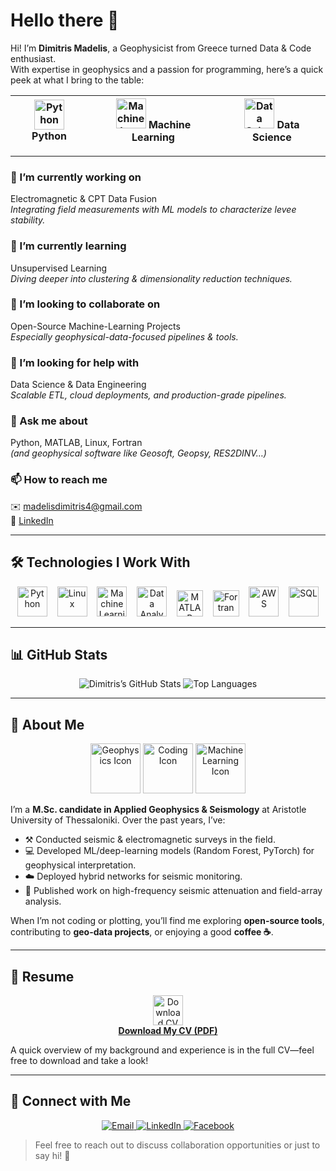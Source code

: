 
# Hello there 👋

Hi! I’m **Dimitris Madelis**, a Geophysicist from Greece turned Data & Code enthusiast.  
With expertise in geophysics and a passion for programming, here’s a quick peek at what I bring to the table:

| <img src="https://img.icons8.com/color/48/000000/python--v1.png" alt="Python" width="48" height="48"/> **Python** | <img src="https://img.icons8.com/color/48/000000/artificial-intelligence.png" alt="Machine Learning" width="48" height="48"/> **Machine Learning** | <img src="https://cdn-icons-png.flaticon.com/512/2801/2801091.png" alt="Data Science" width="48" height="48"/> **Data Science** |
|:---:|:---:|:---:|

---


### 🔭 I’m currently working on
Electromagnetic & CPT Data Fusion  
*Integrating field measurements with ML models to characterize levee stability.*

### 🌱 I’m currently learning
Unsupervised Learning  
*Diving deeper into clustering & dimensionality reduction techniques.*

### 👯 I’m looking to collaborate on
Open-Source Machine-Learning Projects  
*Especially geophysical-data-focused pipelines & tools.*

### 🤝 I’m looking for help with
Data Science & Data Engineering  
*Scalable ETL, cloud deployments, and production-grade pipelines.*

### 💬 Ask me about
Python, MATLAB, Linux, Fortran  
*(and geophysical software like Geosoft, Geopsy, RES2DINV…)*

### 📫 How to reach me
✉️ madelisdimitris4@gmail.com  
🔗 [LinkedIn](https://www.linkedin.com/in/dimitrios-madelis-800ba3215)

---


## 🛠️ Technologies I Work With

<p align="center">
  <img src="https://img.icons8.com/color/48/000000/python--v1.png"                                           alt="Python" title="Python" width="48" height="48"/>&nbsp;&nbsp;&nbsp;
  <img src="https://img.icons8.com/color/48/000000/linux.png"                                                alt="Linux" title="Linux" width="48" height="48"/>&nbsp;&nbsp;&nbsp;
  <img src="https://img.icons8.com/color/48/000000/artificial-intelligence.png"                               alt="Machine Learning" title="Machine Learning" width="48" height="48"/>&nbsp;&nbsp;&nbsp;
  <img src="https://img.icons8.com/color/48/000000/data-sheet.png"                                            alt="Data Analysis" title="Data Analysis" width="48" height="48"/>&nbsp;&nbsp;&nbsp;
  <img src="https://upload.wikimedia.org/wikipedia/commons/thumb/2/21/Matlab_Logo.png/1200px-Matlab_Logo.png"  alt="MATLAB" title="MATLAB" width="42" height="42"/>&nbsp;&nbsp;&nbsp;
  <img src="https://upload.wikimedia.org/wikipedia/commons/thumb/b/b8/Fortran_logo.svg/2048px-Fortran_logo.svg.png" alt="Fortran" title="Fortran" width="42" height="42"/>&nbsp;&nbsp;&nbsp;
  <img src="https://img.icons8.com/color/48/000000/amazon-web-services.png"                                   alt="AWS" title="AWS" width="48" height="48"/>&nbsp;&nbsp;&nbsp;
  <img src="https://img.icons8.com/color/48/000000/mysql-logo.png"                                            alt="SQL" title="SQL" width="48" height="48"/>
</p>

---


## 📊 GitHub Stats

<p align="center">
  <img src="https://github-readme-stats.vercel.app/api?username=d-madelis&show_icons=true&theme=radical&cache_seconds=1800" alt="Dimitris’s GitHub Stats" />
  <img src="https://github-readme-stats.vercel.app/api/top-langs/?username=d-madelis&layout=compact&theme=radical&cache_seconds=1800" alt="Top Languages" />
</p>

---


## 📖 About Me

<p align="center">
  <img src="https://cdn-icons-png.flaticon.com/512/6229/6229743.png" alt="Geophysics Icon" width="80" height="80"/>
  <img src="https://cdn-icons-png.flaticon.com/512/6509/6509613.png" alt="Coding Icon" width="80" height="80"/>
  <img src="https://cdn-icons-png.flaticon.com/512/8618/8618881.png" alt="Machine Learning Icon" width="80" height="80"/>
</p>

I’m a **M.Sc. candidate in Applied Geophysics & Seismology** at Aristotle University of Thessaloniki. Over the past years, I’ve:

- ⚒️ Conducted seismic & electromagnetic surveys in the field.  
- 💻 Developed ML/deep-learning models (Random Forest, PyTorch) for geophysical interpretation.  
- ☁️ Deployed hybrid networks for seismic monitoring.  
- 📝 Published work on high-frequency seismic attenuation and field-array analysis.  

When I’m not coding or plotting, you’ll find me exploring **open-source tools**, contributing to **geo-data projects**, or enjoying a good **coffee ☕**.

---


## 📄 Resume

<p align="center">
  <a href="./assets/Dimitris_Madelis_CV.pdf" target="_blank">
    <img src="https://cdn-icons-png.flaticon.com/512/1870/1870080.png" alt="Download CV" width="48" height="48"/>
    <br/>
    <strong>Download My CV (PDF)</strong>
  </a>
</p>

A quick overview of my background and experience is in the full CV—feel free to download and take a look!

---


## 🤝 Connect with Me

<p align="center">
  <a href="mailto:madelisdimitris4@gmail.com">
    <img src="https://img.icons8.com/color/48/000000/new-post.png" alt="Email"/>
  </a>
  <a href="https://www.linkedin.com/in/dimitrios-madelis-800ba3215">
    <img src="https://img.icons8.com/color/48/000000/linkedin.png" alt="LinkedIn"/>
  </a>
  <a href="https://www.facebook.com/dmadelis">
    <img src="https://img.icons8.com/color/48/000000/facebook-new.png" alt="Facebook"/>
  </a>
</p>


> Feel free to reach out to discuss collaboration opportunities or just to say hi! 🌟


